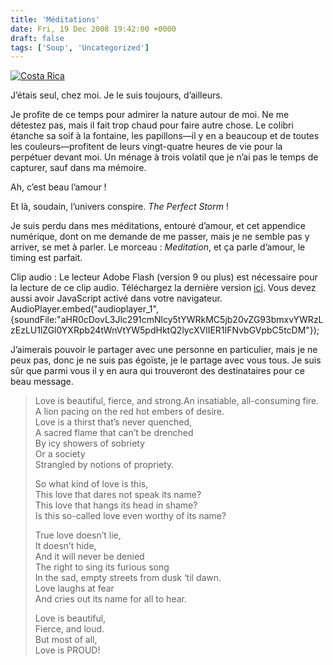 ```yaml
---
title: 'Méditations'
date: Fri, 19 Dec 2008 19:42:00 +0000
draft: false
tags: ['Soup', 'Uncategorized']
---
```


[![Costa Rica](http://farm4.static.flickr.com/3076/3120121053_7082498980_m.jpg)](http://www.flickr.com/photos/madd0/3120121053/in/set-72157611237916149)

J’étais seul, chez moi. Je le suis toujours, d’ailleurs.

Je profite de ce temps pour admirer la nature autour de moi. Ne me détestez pas, mais il fait trop chaud pour faire autre chose. Le colibri étanche sa soif à la fontaine, les papillons—il y en a beaucoup et de toutes les couleurs—profitent de leurs vingt-quatre heures de vie pour la perpétuer devant moi. Un ménage à trois volatil que je n’ai pas le temps de capturer, sauf dans ma mémoire.

Ah, c’est beau l’amour !

Et là, soudain, l’univers conspire. _The Perfect Storm_ !

Je suis perdu dans mes méditations, entouré d’amour, et cet appendice numérique, dont on me demande de me passer, mais je ne semble pas y arriver, se met à parler. Le morceau : _Meditation_, et ça parle d’amour, le timing est parfait.

Clip audio : Le lecteur Adobe Flash (version 9 ou plus) est nécessaire pour la lecture de ce clip audio. Téléchargez la dernière version [ici](http://www.adobe.com/shockwave/download/download.cgi?P1_Prod_Version=ShockwaveFlash&promoid=BIOW "Download Adobe Flash Player"). Vous devez aussi avoir JavaScript activé dans votre navigateur. AudioPlayer.embed("audioplayer\_1", {soundFile:"aHR0cDovL3Jlc291cmNlcy5tYWRkMC5jb20vZG93bmxvYWRzLzEzLU1lZGl0YXRpb24tWnVtYW5pdHktQ2lycXVlIER1IFNvbGVpbC5tcDM"});

J’aimerais pouvoir le partager avec une personne en particulier, mais je ne peux pas, donc je ne suis pas égoïste, je le partage avec vous tous. Je suis sûr que parmi vous il y en aura qui trouveront des destinataires pour ce beau message.

> Love is beautiful, fierce, and strong.An insatiable, all-consuming fire.  
> A lion pacing on the red hot embers of desire.  
> Love is a thirst that’s never quenched,  
> A sacred flame that can’t be drenched  
> By icy showers of sobriety  
> Or a society  
> Strangled by notions of propriety.  
>   
> So what kind of love is this,  
> This love that dares not speak its name?  
> This love that hangs its head in shame?  
> Is this so-called love even worthy of its name?  
>   
> True love doesn’t lie,  
> It doesn’t hide,  
> And it will never be denied  
> The right to sing its furious song  
> In the sad, empty streets from dusk ‘til dawn.  
> Love laughs at fear  
> And cries out its name for all to hear.  
>   
> Love is beautiful,  
> Fierce, and loud.  
> But most of all,  
> Love is PROUD!